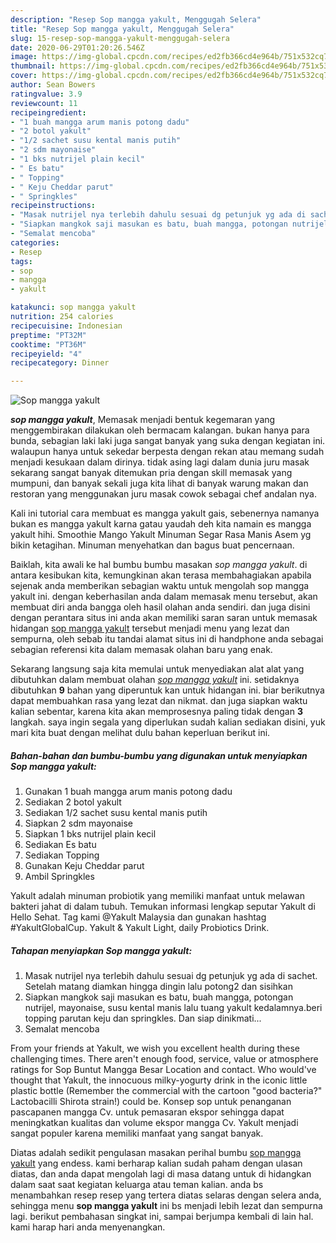 ```yaml
---
description: "Resep Sop mangga yakult, Menggugah Selera"
title: "Resep Sop mangga yakult, Menggugah Selera"
slug: 15-resep-sop-mangga-yakult-menggugah-selera
date: 2020-06-29T01:20:26.546Z
image: https://img-global.cpcdn.com/recipes/ed2fb366cd4e964b/751x532cq70/sop-mangga-yakult-foto-resep-utama.jpg
thumbnail: https://img-global.cpcdn.com/recipes/ed2fb366cd4e964b/751x532cq70/sop-mangga-yakult-foto-resep-utama.jpg
cover: https://img-global.cpcdn.com/recipes/ed2fb366cd4e964b/751x532cq70/sop-mangga-yakult-foto-resep-utama.jpg
author: Sean Bowers
ratingvalue: 3.9
reviewcount: 11
recipeingredient:
- "1 buah mangga arum manis potong dadu"
- "2 botol yakult"
- "1/2 sachet susu kental manis putih"
- "2 sdm mayonaise"
- "1 bks nutrijel plain kecil"
- " Es batu"
- " Topping"
- " Keju Cheddar parut"
- " Springkles"
recipeinstructions:
- "Masak nutrijel nya terlebih dahulu sesuai dg petunjuk yg ada di sachet. Setelah matang diamkan hingga dingin lalu potong2 dan sisihkan"
- "Siapkan mangkok saji masukan es batu, buah mangga, potongan nutrijel, mayonaise, susu kental manis lalu tuang yakult kedalamnya.beri topping parutan keju dan springkles. Dan siap dinikmati..."
- "Semalat mencoba"
categories:
- Resep
tags:
- sop
- mangga
- yakult

katakunci: sop mangga yakult 
nutrition: 254 calories
recipecuisine: Indonesian
preptime: "PT32M"
cooktime: "PT36M"
recipeyield: "4"
recipecategory: Dinner

---
```



![Sop mangga yakult](https://img-global.cpcdn.com/recipes/ed2fb366cd4e964b/751x532cq70/sop-mangga-yakult-foto-resep-utama.jpg)

<b><i>sop mangga yakult</i></b>, Memasak menjadi bentuk kegemaran yang menggembirakan dilakukan oleh bermacam kalangan. bukan hanya para bunda, sebagian laki laki juga sangat banyak yang suka dengan kegiatan ini. walaupun hanya untuk sekedar berpesta dengan rekan atau memang sudah menjadi kesukaan dalam dirinya. tidak asing lagi dalam dunia juru masak sekarang sangat banyak ditemukan pria dengan skill memasak yang mumpuni, dan banyak sekali juga kita lihat di banyak warung makan dan restoran yang menggunakan juru masak cowok sebagai chef andalan nya.

Kali ini tutorial cara membuat es mangga yakult gais, sebenernya namanya bukan es mangga yakult karna gatau yaudah deh kita namain es mangga yakult hihi. Smoothie Mango Yakult Minuman Segar Rasa Manis Asem yg bikin ketagihan. Minuman menyehatkan dan bagus buat pencernaan.

Baiklah, kita awali ke hal bumbu bumbu masakan <i>sop mangga yakult</i>. di antara kesibukan kita, kemungkinan akan terasa membahagiakan apabila sejenak anda memberikan sebagian waktu untuk mengolah sop mangga yakult ini. dengan keberhasilan anda dalam memasak menu tersebut, akan membuat diri anda bangga oleh hasil olahan anda sendiri. dan juga disini dengan perantara situs ini anda akan memiliki saran saran untuk memasak hidangan <u>sop mangga yakult</u> tersebut menjadi menu yang lezat dan sempurna, oleh sebab itu tandai alamat situs ini di handphone anda sebagai sebagian referensi kita dalam memasak olahan baru yang enak.


Sekarang langsung saja kita memulai untuk menyediakan alat alat yang dibutuhkan dalam membuat olahan <u><i>sop mangga yakult</i></u> ini. setidaknya dibutuhkan <b>9</b> bahan yang diperuntuk kan untuk hidangan ini. biar berikutnya dapat membuahkan rasa yang lezat dan nikmat. dan juga siapkan waktu kalian sebentar, karena kita akan memprosesnya paling tidak dengan <b>3</b> langkah. saya ingin segala yang diperlukan sudah kalian sediakan disini, yuk mari kita buat dengan melihat dulu bahan keperluan berikut ini.

<!--inarticleads1-->

##### Bahan-bahan dan bumbu-bumbu yang digunakan untuk menyiapkan Sop mangga yakult:

1. Gunakan 1 buah mangga arum manis potong dadu
1. Sediakan 2 botol yakult
1. Sediakan 1/2 sachet susu kental manis putih
1. Siapkan 2 sdm mayonaise
1. Siapkan 1 bks nutrijel plain kecil
1. Sediakan  Es batu
1. Sediakan  Topping
1. Gunakan  Keju Cheddar parut
1. Ambil  Springkles


Yakult adalah minuman probiotik yang memiliki manfaat untuk melawan bakteri jahat di dalam tubuh. Temukan informasi lengkap seputar Yakult di Hello Sehat. Tag kami @Yakult Malaysia dan gunakan hashtag #YakultGlobalCup. Yakult &amp; Yakult Light, daily Probiotics Drink. 

<!--inarticleads2-->

##### Tahapan menyiapkan Sop mangga yakult:

1. Masak nutrijel nya terlebih dahulu sesuai dg petunjuk yg ada di sachet. Setelah matang diamkan hingga dingin lalu potong2 dan sisihkan
1. Siapkan mangkok saji masukan es batu, buah mangga, potongan nutrijel, mayonaise, susu kental manis lalu tuang yakult kedalamnya.beri topping parutan keju dan springkles. Dan siap dinikmati...
1. Semalat mencoba


From your friends at Yakult, we wish you excellent health during these challenging times. There aren&#39;t enough food, service, value or atmosphere ratings for Sop Buntut Mangga Besar Location and contact. Who would&#39;ve thought that Yakult, the innocuous milky-yogurty drink in the iconic little plastic bottle (Remember the commercial with the cartoon &#34;good bacteria?&#34; Lactobacilli Shirota strain!) could be. Konsep sop untuk penanganan pascapanen mangga Cv. untuk pemasaran ekspor sehingga dapat meningkatkan kualitas dan volume ekspor mangga Cv. Yakult menjadi sangat populer karena memiliki manfaat yang sangat banyak. 

Diatas adalah sedikit pengulasan masakan perihal bumbu <u>sop mangga yakult</u> yang endess. kami berharap kalian sudah paham dengan ulasan diatas, dan anda dapat mengolah lagi di masa datang untuk di hidangkan dalam saat saat kegiatan keluarga atau teman kalian. anda bs menambahkan resep resep yang tertera diatas selaras dengan selera anda, sehingga menu <b>sop mangga yakult</b> ini bs menjadi lebih lezat dan sempurna lagi. berikut pembahasan singkat ini, sampai berjumpa kembali di lain hal. kami harap hari anda menyenangkan.
